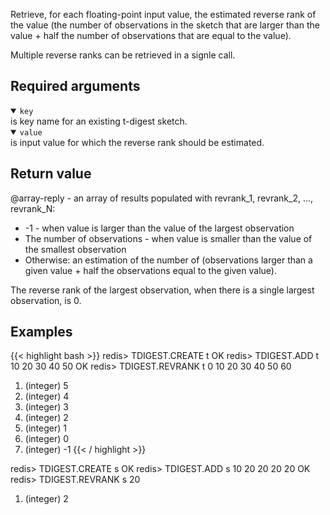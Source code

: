 Retrieve, for each floating-point input value, the estimated reverse rank of the value (the number of observations in the sketch that are larger than the value + half the number of observations that are equal to the value).

Multiple reverse ranks can be retrieved in a signle call.

## Required arguments
<details open><summary><code>key</code></summary>
is key name for an existing t-digest sketch.
</details>

<details open><summary><code>value</code></summary>
is input value for which the reverse rank should be estimated.

## Return value

@array-reply - an array of results populated with revrank_1, revrank_2, ..., revrank_N:
  
- -1 - when value is larger than the value of the largest observation
- The number of observations - when value is smaller than the value of the smallest observation
- Otherwise: an estimation of the number of (observations larger than a given value + half the observations equal to the given value).
  
The reverse rank of the largest observation, when there is a single largest observation, is 0.  

## Examples

{{< highlight bash >}}
redis> TDIGEST.CREATE t
OK
redis> TDIGEST.ADD t 10 20 30 40 50
OK
redis> TDIGEST.REVRANK t 0 10 20 30 40 50 60
1) (integer) 5
2) (integer) 4
3) (integer) 3
4) (integer) 2
5) (integer) 1
6) (integer) 0
7) (integer) -1
{{< / highlight >}}
  
redis> TDIGEST.CREATE s
OK
redis> TDIGEST.ADD s 10 20 20 20 20
OK
redis> TDIGEST.REVRANK s 20
1) (integer) 2
  
